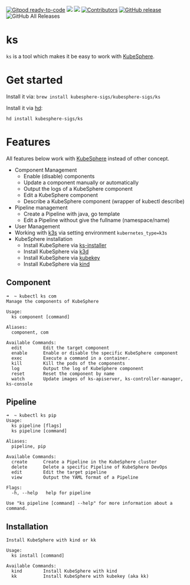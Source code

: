 [![Gitpod ready-to-code](https://img.shields.io/badge/Gitpod-ready--to--code-blue?logo=gitpod)](https://gitpod.io/#https://github.com/kubesphere-sigs/ks)
[![](https://goreportcard.com/badge/kubesphere-sigs/ks)](https://goreportcard.com/report/kubesphere-sigs/ks)
[![](http://img.shields.io/badge/godoc-reference-5272B4.svg?style=flat-square)](https://godoc.org/github.com/kubesphere-sigs/ks)
[![Contributors](https://img.shields.io/github/contributors/kubesphere-sigs/ks.svg)](https://github.com/kubesphere-sigs/ks/graphs/contributors)
[![GitHub release](https://img.shields.io/github/release/kubesphere-sigs/ks.svg?label=release)](https://github.com/kubesphere-sigs/ks/releases/latest)
![GitHub All Releases](https://img.shields.io/github/downloads/kubesphere-sigs/ks/total)

# ks

`ks` is a tool which makes it be easy to work with [KubeSphere](https://github.com/kubesphere/kubesphere).

# Get started

Install it via: `brew install kubesphere-sigs/kubesphere-sigs/ks`

Install it via [hd](https://github.com/kubesphere-sigs/http-downloader):

```
hd install kubesphere-sigs/ks
```

# Features

All features below work with [KubeSphere](https://github.com/kubesphere/kubesphere) instead of other concept.

* Component Management
  * Enable (disable) components
  * Update a component manually or automatically
  * Output the logs of a KubeSphere component
  * Edit a KubeSphere component
  * Describe a KubeSphere component (wrapper of kubectl describe)
* Pipeline management
  * Create a Pipeline with java, go template
  * Edit a Pipeline without give the fullname (namespace/name)
* User Management
* Working with [k3s](https://github.com/k3s-io/k3s) via setting environment `kubernetes_type=k3s`
* KubeSphere installation
  * Install KubeSphere via [ks-installer](https://github.com/kubesphere/ks-installer)
  * Install KubeSphere via [k3d](https://github.com/rancher/k3d)
  * Install KubeSphere via [kubekey](https://github.com/kubesphere/kubekey)
  * Install KubeSphere via [kind](https://github.com/kubernetes-sigs/kind)
## Component

```
➜  ~ kubectl ks com
Manage the components of KubeSphere

Usage:
  ks component [command]

Aliases:
  component, com

Available Commands:
  edit        Edit the target component
  enable      Enable or disable the specific KubeSphere component
  exec        Execute a command in a container.
  kill        Kill the pods of the components
  log         Output the log of KubeSphere component
  reset       Reset the component by name
  watch       Update images of ks-apiserver, ks-controller-manager, ks-console
```

## Pipeline

```
➜  ~ kubectl ks pip
Usage:
  ks pipeline [flags]
  ks pipeline [command]

Aliases:
  pipeline, pip

Available Commands:
  create      Create a Pipeline in the KubeSphere cluster
  delete      Delete a specific Pipeline of KubeSphere DevOps
  edit        Edit the target pipeline
  view        Output the YAML format of a Pipeline

Flags:
  -h, --help   help for pipeline

Use "ks pipeline [command] --help" for more information about a command.
```

## Installation

```
Install KubeSphere with kind or kk

Usage:
  ks install [command]

Available Commands:
  kind        Install KubeSphere with kind
  kk          Install KubeSphere with kubekey (aka kk)
```
